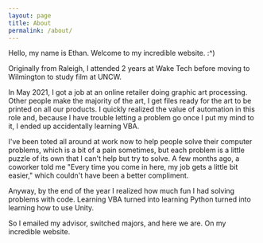 ```yaml
---
layout: page
title: About
permalink: /about/
---
```


Hello, my name is Ethan. Welcome to my incredible website. :^)

Originally from Raleigh, I attended 2 years at Wake Tech before moving to Wilmington
to study film at UNCW.

In May 2021, I got a job at an online retailer doing graphic art processing. Other people
make the majority of the art, I get files ready for the art to be printed on all our products.
I quickly realized the value of automation in this role and, because I have trouble letting a problem
go once I put my mind to it, I ended up accidentally learning VBA.

I've been toted all around at work now to help people solve their computer problems, which is a bit of
a pain sometimes, but each problem is a little puzzle of its own that I can't help but try to solve.
A few months ago, a coworker told me "Every time you come in here, my job gets a little bit easier," which
couldn't have been a better compliment.

Anyway, by the end of the year I realized how much fun I had solving problems with code. Learning VBA turned
into learning Python turned into learning how to use Unity.

So I emailed my advisor, switched majors, and here we are. On my incredible website.